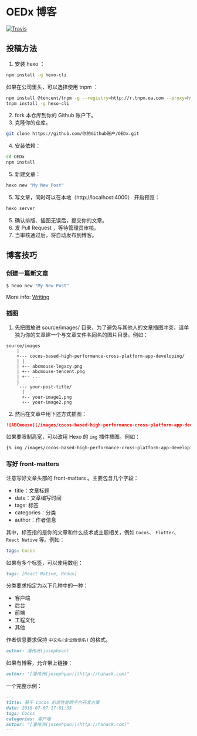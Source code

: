 # OEDx 博客

<a href="https://travis-ci.com/wzpan/oedx"><img alt="Travis" src="https://img.shields.io/travis/oedx/oedx.svg?style=flat-square"></a>

## 投稿方法

1. 安装 hexo ：

``` sh
npm install -g hexo-cli
```

如果在公司里头，可以选择使用 tnpm ：

``` sh
npm install @tencent/tnpm -g --registry=http://r.tnpm.oa.com --proxy=http://r.tnpm.oa.com:80 --verbose
tnpm install -g hexo-cli
```

2. fork 本仓库到你的 Github 账户下。
3. 克隆你的仓库。

``` sh
git clone https://github.com/你的Github账户/OEDx.git
```

4. 安装依赖：

``` sh
cd OEDx
npm install
```

5. 新建文章：

``` sh
hexo new "My New Post"
```

5. 写文章，同时可以在本地（http://localhost:4000） 开启预览：

``` sh
hexo server
```

5. 确认排版、插图无误后，提交你的文章。
6. 发 Pull Request ，等待管理员审核。
7. 当审核通过后，将自动发布到博客。

## 博客技巧

### 创建一篇新文章

``` bash
$ hexo new "My New Post"
```

More info: [Writing](https://hexo.io/docs/writing.html)

### 插图

1. 先把图放进 source/images/ 目录，为了避免与其他人的文章插图冲突，请单独为你的文章建一个与文章文件名同名的图片目录。例如：

``` plain
source/images
    |
    +--- cocos-based-high-performance-cross-platform-app-developing/
	| |
	| +-- abcmouse-legacy.png
	| +-- abcmouse-tencent.png
	| +-- ...
	|
	`--- your-post-title/
	  |
	  +-- your-image1.png
	  +-- your-image2.png
```

2. 然后在文章中用下述方式插图：

``` markdown
![ABCmouse](/images/cocos-based-high-performance-cross-platform-app-developing/abcmouse-legacy.png)
```

如果要限制高宽，可以改用 Hexo 的 `img` 插件插图。例如：

``` markdown
{% img /images/cocos-based-high-performance-cross-platform-app-developing/me-on-gmtc.jpg 500 500 我的GMTC首秀 %}
```

### 写好 front-matters

注意写好文章头部的 front-matters 。主要包含几个字段：

* title：文章标题
* date：文章编写时间
* tags: 标签
* categories：分类
* author：作者信息

其中，标签指的是你的文章和什么技术或主题相关，例如 `Cocos`、 `Flutter`、`React Native` 等。例如：

``` yaml
tags: Cocos
```

如果有多个标签，可以使用数组：

``` markdown
tags: [React Native, Redux]
```

分类要求指定为以下几种中的一种：

* 客户端
* 后台
* 前端
* 工程文化
* 其他

作者信息要求保持 `中文名(企业微信名)` 的格式。

``` markdown
author: 潘伟洲(josephpan)
```

如果有博客，允许带上链接：

``` markdown
author: "[潘伟洲(josephpan)](http://hahack.com)"
```

一个完整示例：

``` markdown
---
title: 基于 Cocos 的高性能跨平台开发方案
date: 2018-07-07 17:01:35
tags: Cocos
categories: 客户端
author: "[潘伟洲(josephpan)](http://hahack.com)"
---
```
